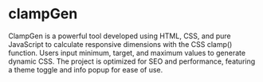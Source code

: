 # clampGen
ClampGen is a powerful tool developed using HTML, CSS, and pure JavaScript to calculate responsive dimensions with the CSS clamp() function. Users input minimum, target, and maximum values to generate dynamic CSS. The project is optimized for SEO and performance, featuring a theme toggle and info popup for ease of use.
